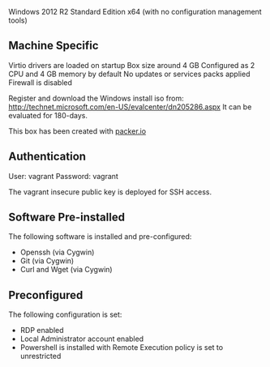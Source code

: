 Windows 2012 R2 Standard Edition x64 (with no configuration management tools)

Machine Specific
----------------

Virtio drivers are loaded on startup
Box size around 4 GB
Configured as 2 CPU and 4 GB memory by default
No updates or services packs applied 
Firewall is disabled

Register and download the Windows install iso from:
http://technet.microsoft.com/en-US/evalcenter/dn205286.aspx It can be
evaluated for 180-days.

This box has been created with [packer.io](http://www.packer.io/)

Authentication
--------------
User: vagrant
Password: vagrant

The vagrant insecure public key is deployed for SSH access.

Software Pre-installed
----------------------
The following software is installed and pre-configured:

* Openssh (via Cygwin)
* Git (via Cygwin)
* Curl and Wget (via Cygwin)

Preconfigured
-------------
The following configuration is set:

* RDP enabled
* Local Administrator account enabled
* Powershell is installed with Remote Execution policy is set to unrestricted
